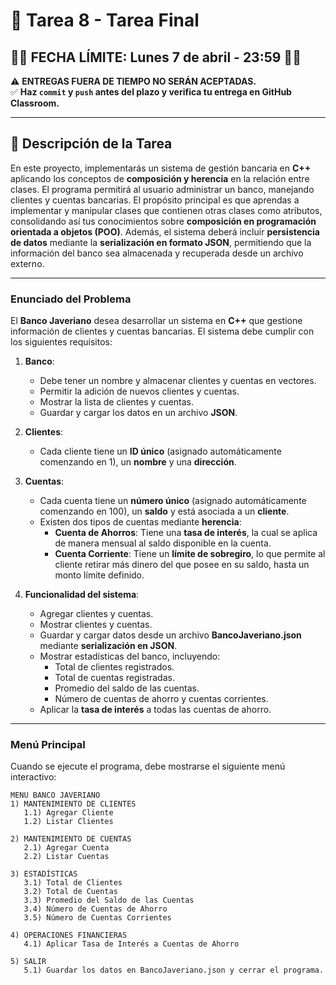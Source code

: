 # **🧮 Tarea 8 - Tarea Final**

## **📢🚨 FECHA LÍMITE: Lunes 7 de abril - 23:59 🚨📢** <!-- omit in toc -->

⚠️ **ENTREGAS FUERA DE TIEMPO NO SERÁN ACEPTADAS.**  
✅ **Haz `commit` y `push` antes del plazo y verifica tu entrega en GitHub Classroom.**

---

## **📖 Descripción de la Tarea** <!-- omit in toc -->

En este proyecto, implementarás un sistema de gestión bancaria en **C++** aplicando los conceptos de **composición y herencia** en la relación entre clases. El programa permitirá al usuario administrar un banco, manejando clientes y cuentas bancarias. El propósito principal es que aprendas a implementar y manipular clases que contienen otras clases como atributos, consolidando así tus conocimientos sobre **composición en programación orientada a objetos (POO)**. Además, el sistema deberá incluir **persistencia de datos** mediante la **serialización en formato JSON**, permitiendo que la información del banco sea almacenada y recuperada desde un archivo externo.

---

### **Enunciado del Problema**  

El **Banco Javeriano** desea desarrollar un sistema en **C++** que gestione información de clientes y cuentas bancarias. El sistema debe cumplir con los siguientes requisitos:  

1. **Banco**:  
   - Debe tener un nombre y almacenar clientes y cuentas en vectores.  
   - Permitir la adición de nuevos clientes y cuentas.  
   - Mostrar la lista de clientes y cuentas.  
   - Guardar y cargar los datos en un archivo **JSON**.  

2. **Clientes**:  
   - Cada cliente tiene un **ID único** (asignado automáticamente comenzando en 1), un **nombre** y una **dirección**.  

3. **Cuentas**:  
   - Cada cuenta tiene un **número único** (asignado automáticamente comenzando en 100), un **saldo** y está asociada a un **cliente**.  
   - Existen dos tipos de cuentas mediante **herencia**:  
     - **Cuenta de Ahorros**: Tiene una **tasa de interés**, la cual se aplica de manera mensual al saldo disponible en la cuenta.  
     - **Cuenta Corriente**: Tiene un **límite de sobregiro**, lo que permite al cliente retirar más dinero del que posee en su saldo, hasta un monto límite definido.  

4. **Funcionalidad del sistema**:  
   - Agregar clientes y cuentas.  
   - Mostrar clientes y cuentas.  
   - Guardar y cargar datos desde un archivo **BancoJaveriano.json** mediante **serialización en JSON**.  
   - Mostrar estadísticas del banco, incluyendo:  
     - Total de clientes registrados.  
     - Total de cuentas registradas.  
     - Promedio del saldo de las cuentas.  
     - Número de cuentas de ahorro y cuentas corrientes.  
   - Aplicar la **tasa de interés** a todas las cuentas de ahorro.  

---

### **Menú Principal**  

Cuando se ejecute el programa, debe mostrarse el siguiente menú interactivo:  

```
MENU BANCO JAVERIANO
1) MANTENIMIENTO DE CLIENTES
   1.1) Agregar Cliente
   1.2) Listar Clientes

2) MANTENIMIENTO DE CUENTAS
   2.1) Agregar Cuenta
   2.2) Listar Cuentas

3) ESTADÍSTICAS
   3.1) Total de Clientes
   3.2) Total de Cuentas
   3.3) Promedio del Saldo de las Cuentas
   3.4) Número de Cuentas de Ahorro
   3.5) Número de Cuentas Corrientes

4) OPERACIONES FINANCIERAS
   4.1) Aplicar Tasa de Interés a Cuentas de Ahorro

5) SALIR
   5.1) Guardar los datos en BancoJaveriano.json y cerrar el programa.
```


